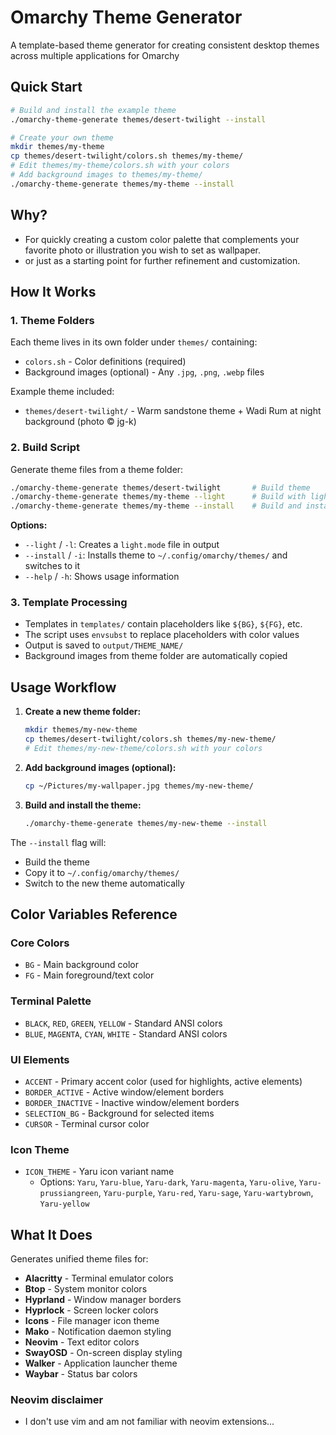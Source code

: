 # Omarchy Theme Generator

A template-based theme generator for creating consistent desktop themes across multiple applications for Omarchy

## Quick Start

```bash
# Build and install the example theme
./omarchy-theme-generate themes/desert-twilight --install

# Create your own theme
mkdir themes/my-theme
cp themes/desert-twilight/colors.sh themes/my-theme/
# Edit themes/my-theme/colors.sh with your colors
# Add background images to themes/my-theme/ 
./omarchy-theme-generate themes/my-theme --install

```

## Why?
- For quickly creating a custom color palette that complements your favorite photo or illustration you wish to set as wallpaper.  
- or just as a starting point for further refinement and customization.


## How It Works

### 1. Theme Folders
Each theme lives in its own folder under `themes/` containing:
- `colors.sh` - Color definitions (required)
- Background images (optional) - Any `.jpg`, `.png`, `.webp` files

Example theme included:
- `themes/desert-twilight/` - Warm sandstone theme + Wadi Rum at night background (photo © jg-k)

### 2. Build Script
Generate theme files from a theme folder:

```bash
./omarchy-theme-generate themes/desert-twilight       # Build theme
./omarchy-theme-generate themes/my-theme --light      # Build with light mode
./omarchy-theme-generate themes/my-theme --install    # Build and install to Omarchy
```

**Options:**
- `--light` / `-l`: Creates a `light.mode` file in output
- `--install` / `-i`: Installs theme to `~/.config/omarchy/themes/` and switches to it
- `--help` / `-h`: Shows usage information

### 3. Template Processing
- Templates in `templates/` contain placeholders like `${BG}`, `${FG}`, etc.
- The script uses `envsubst` to replace placeholders with color values
- Output is saved to `output/THEME_NAME/`
- Background images from theme folder are automatically copied

## Usage Workflow

1. **Create a new theme folder:**
   ```bash
   mkdir themes/my-new-theme
   cp themes/desert-twilight/colors.sh themes/my-new-theme/
   # Edit themes/my-new-theme/colors.sh with your colors
   ```

2. **Add background images (optional):**
   ```bash
   cp ~/Pictures/my-wallpaper.jpg themes/my-new-theme/
   ```

3. **Build and install the theme:**
   ```bash
   ./omarchy-theme-generate themes/my-new-theme --install
   ```

The `--install` flag will:
- Build the theme
- Copy it to `~/.config/omarchy/themes/`
- Switch to the new theme automatically

## Color Variables Reference

### Core Colors
- `BG` - Main background color
- `FG` - Main foreground/text color

### Terminal Palette
- `BLACK`, `RED`, `GREEN`, `YELLOW` - Standard ANSI colors
- `BLUE`, `MAGENTA`, `CYAN`, `WHITE` - Standard ANSI colors

### UI Elements
- `ACCENT` - Primary accent color (used for highlights, active elements)
- `BORDER_ACTIVE` - Active window/element borders
- `BORDER_INACTIVE` - Inactive window/element borders
- `SELECTION_BG` - Background for selected items
- `CURSOR` - Terminal cursor color

### Icon Theme
- `ICON_THEME` - Yaru icon variant name
  - Options: `Yaru`, `Yaru-blue`, `Yaru-dark`, `Yaru-magenta`, `Yaru-olive`, `Yaru-prussiangreen`, `Yaru-purple`, `Yaru-red`, `Yaru-sage`, `Yaru-wartybrown`, `Yaru-yellow`

## What It Does

Generates unified theme files for:
- **Alacritty** - Terminal emulator colors
- **Btop** - System monitor colors  
- **Hyprland** - Window manager borders
- **Hyprlock** - Screen locker colors
- **Icons** - File manager icon theme
- **Mako** - Notification daemon styling
- **Neovim** - Text editor colors
- **SwayOSD** - On-screen display styling
- **Walker** - Application launcher theme
- **Waybar** - Status bar colors

### Neovim disclaimer
- I don't use vim and am not familiar with neovim extensions...
